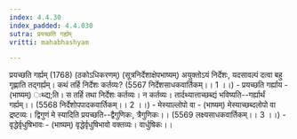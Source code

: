 ```yaml
---
index: 4.4.30
index_padded: 4.4.030
sutra: प्रयच्छति गर्ह्यम्
vritti: mahabhashyam

---
```

 प्रयच्छति गर्ह्यम् (1768) (ठकोऽधिकरणम्) (सूत्रनिर्देशाक्षेपभाष्यम्) अयुक्तोऽयं निर्देशः, यदसावल्पं दत्वा बहु गृह्णाति तद्गर्ह्यम्। कथं तर्हि निर्देशः कर्तव्यः? (5567 निर्देशसाधकवार्तिकम्।। 1 ।।) - प्रयच्छति गर्ह्याय - (भाष्यम्) ःथ्द्य;ति। स तर्हि तथा निर्देशः कर्तव्यः। न कर्तव्यः। तार्दथ्यात्ताच्छब्द्यं भविष्यति--गर्ह्यार्थं गर्ह्यम्।। (5568 निर्देशोपपादकवार्तिकम्।। 2 ।।) - मेस्याल्लोपो वा - (भाष्यम्) मेस्याच्छब्दलोपो वा द्रष्टव्यः। द्विगुणं मे स्यादिति प्रयच्छति--द्वैगुणिकः, त्रैगुणिकः।। (5569 लक्ष्यसाधकवार्तिकम्।। 3 ।।) - वृद्धेर्वृधुषिभावः - (भाष्यम्) वृद्धेर्वृधुषिभावो वक्तव्यः। वार्धुषिकः।। 